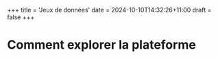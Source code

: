 +++
title = 'Jeux de données'
date = 2024-10-10T14:32:26+11:00
draft = false
+++
# Comment explorer la plateforme
